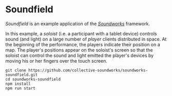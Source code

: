 # Soundfield

*Soundfield* is an example application of the [*Soundworks*](https://github.com/collective-soundworks/soundworks/) framework.

In this example, a *soloist* (i.e. a participant with a tablet device) controls sound (and light) on  a large number of *player* clients distributed in space. At the beginning of the performance, the players indicate their position on a map. The player's positions appear on the soloist's screen so that the soloist can control the sound and light emitted the player's devices by moving his or her fingers over the touch screen.

```
git clone https://github.com/collective-soundworks/soundworks-soundfield.git
cd soundworks-soundfield
npm install
npm run start
```
